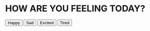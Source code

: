 <!DOCTYPE html>
<html lang="en">
<head>
    <meta charset="UTF-8">
    <meta name="viewport" content="width=device-width, initial-scale=1.0">
    <title>Document</title>
    <link rel="stylesheet" href="style.css">
</head>
<body>
    <h1>HOW ARE YOU FEELING TODAY?</h1>
    <button onclick="Moodnow('happy')">Happy</button>
    <button onclick="Moodnow('sad')">Sad</button>
    <button onclick="Moodnow('excited')">Excited</button>
    <button onclick="Moodnow('tired')">Tired</button>

<script>
  function Moodnow(mood) {
    if (mood === 'happy') message = 'That’s awesome! Keep smiling! :)';
    if (mood === 'sad') message = 'It’s okay to feel sad. Better days are ahead all days are not ours!';
    if (mood === 'excited') message = 'Yay! Keep up the energy and work smart!';
    if (mood === 'tired') message = 'Take some rest and hydrate with sip of mojito!';
    alert(message);
  }
</script>
</body>
</html>
